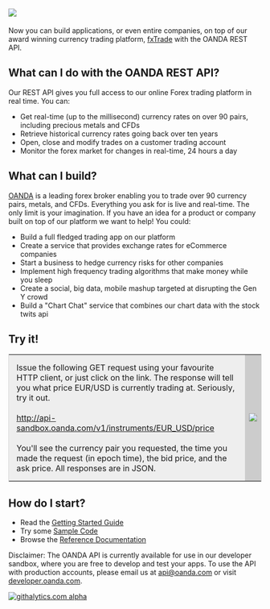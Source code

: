 ![](https://raw.github.com/oanda/apidocs/master/images/oanda_header.png)
=========

Now you can build applications, or even entire companies, on top of our award winning 
currency trading platform, [fxTrade](http://fxtrade.com) with the OANDA REST API.

What can I do with the OANDA REST API?
--------------------------------------

Our REST API gives you full access to our online Forex trading platform in real time.  You can:

* Get real-time (up to the millisecond) currency rates on over 90 pairs, including precious metals and CFDs
* Retrieve historical currency rates going back over ten years
* Open, close and modify trades on a customer trading account
* Monitor the forex market for changes in real-time, 24 hours a day

What can I build?
-----------------

[OANDA](http://www.oanda.com) is a leading forex broker enabling you to trade over 90 currency pairs, metals, and CFDs. Everything you ask for is live and real-time.  The only limit is your imagination.  If you have an idea for a product or company
built on top of our platform we want to help!  You could:

* Build a full fledged trading app on our platform
* Create a service that provides exchange rates for eCommerce companies
* Start a business to hedge currency risks for other companies
* Implement high frequency trading algorithms that make money while you sleep
* Create a social, big data, mobile mashup targeted at disrupting the Gen Y crowd
* Build a "Chart Chat" service that combines our chart data with the stock twits api

Try it!
-------

<table style="border:1px solid lightgray">
	<tr>
		<td style="background-color:#EEEEEE; padding:15px">
		Issue the following GET request using your favourite HTTP client, or just click on the link.  The response will tell you what price EUR/USD is currently trading at.  Seriously, try it out.
		<br/><br/>
		<a href="http://api-sandbox.oanda.com/v1/instruments/EUR_USD/price">http://api-sandbox.oanda.com/v1/instruments/EUR_USD/price</a>
		<br/><br/>
		You'll see the currency pair you requested, the time you made the request (in epoch time), the bid price, and the ask price.  All responses are in JSON.
		</td>
		<td style="background-color:#CCC"><img src="https://raw.github.com/oanda/apidocs/master/images/box.png" /></td>
	</tr>
</table>

How do I start?
---------------

* Read the [Getting Started Guide](https://github.com/oanda/apidocs/blob/master/sections/getting_started.md)
* Try some [Sample Code](https://github.com/oanda/apidocs/blob/master/sections/code_samples.md)
* Browse the [Reference Documentation](https://github.com/oanda/apidocs/blob/master/sections/reference.md)

Disclaimer: The OANDA API is currently available for use in our developer sandbox, where you are free to develop and test your apps.  To use the API with production accounts, please email us at api@oanda.com or visit [developer.oanda.com](http://developer.oanda.com).

[![githalytics.com alpha](https://cruel-carlota.pagodabox.com/08c4e77e4cb54028197e21a0923e9311 "githalytics.com")](http://githalytics.com/oanda/apidocs)

